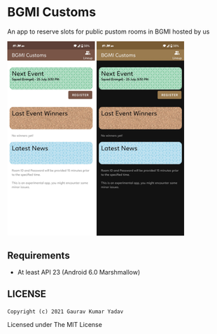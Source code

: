 # BGMI Customs
An app to reserve slots for public pustom rooms in BGMI hosted by us

<img src="AppLight.png" alt="AppLight" width="200"/>
<img src="AppDark.png" alt="AppDark" width="200"/>

## Requirements
* At least API 23 (Android 6.0 Marshmallow)

## LICENSE
`Copyright (c) 2021 Gaurav Kumar Yadav`

Licensed under The MIT License